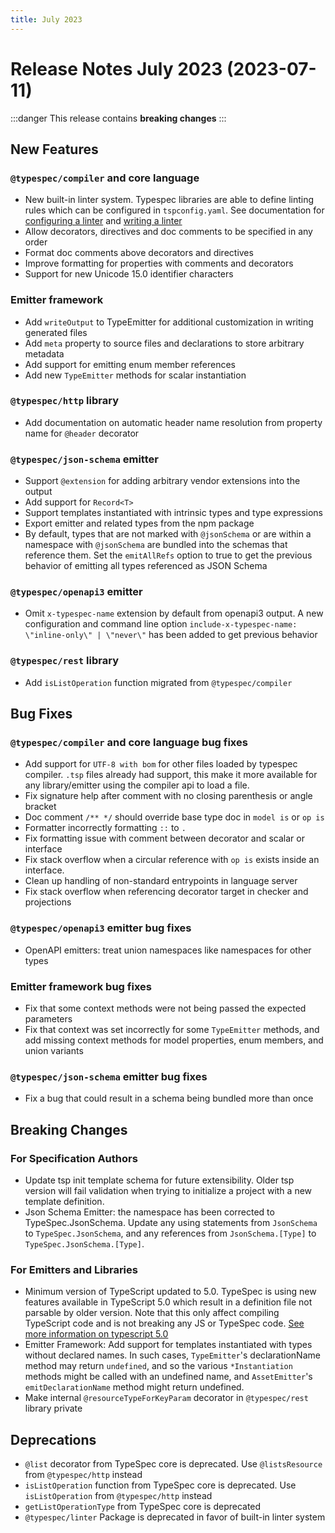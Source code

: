 ```yaml
---
title: July 2023
---
```


# Release Notes July 2023 (2023-07-11)

:::danger
This release contains **breaking changes**
:::

## New Features

### `@typespec/compiler` and core language

- New built-in linter system. Typespec libraries are able to define linting rules which can be configured in `tspconfig.yaml`. See documentation for [configuring a linter](https://typespec.io/docs/handbook/configuration#linter---configuring-linters) and [writing a linter](https://typespec.io/docs/extending-typespec/linters)
- Allow decorators, directives and doc comments to be specified in any order
- Format doc comments above decorators and directives
- Improve formatting for properties with comments and decorators
- Support for new Unicode 15.0 identifier characters

### Emitter framework

- Add `writeOutput` to TypeEmitter for additional customization in writing generated files
- Add `meta` property to source files and declarations to store arbitrary metadata
- Add support for emitting enum member references
- Add new `TypeEmitter` methods for scalar instantiation

### `@typespec/http` library

- Add documentation on automatic header name resolution from property name for `@header` decorator

### `@typespec/json-schema` emitter

- Support `@extension` for adding arbitrary vendor extensions into the output
- Add support for `Record<T>`
- Support templates instantiated with intrinsic types and type expressions
- Export emitter and related types from the npm package
- By default, types that are not marked with `@jsonSchema` or are within a namespace with `@jsonSchema` are bundled into the schemas that reference them. Set the `emitAllRefs` option to true to get the previous behavior of emitting all types referenced as JSON Schema

### `@typespec/openapi3` emitter

- Omit `x-typespec-name` extension by default from openapi3 output. A new configuration and command line option `include-x-typespec-name: \"inline-only\" | \"never\"` has been added to get previous behavior

### `@typespec/rest` library

- Add `isListOperation` function migrated from `@typespec/compiler`

## Bug Fixes

### `@typespec/compiler` and core language bug fixes

- Add support for `UTF-8 with bom` for other files loaded by typespec compiler. `.tsp` files already had support, this make it more available for any library/emitter using the compiler api to load a file.
- Fix signature help after comment with no closing parenthesis or angle bracket
- Doc comment `/** */` should override base type doc in `model is` or `op is`
- Formatter incorrectly formatting `::` to `.`
- Fix formatting issue with comment between decorator and scalar or interface
- Fix stack overflow when a circular reference with `op is` exists inside an interface.
- Clean up handling of non-standard entrypoints in language server
- Fix stack overflow when referencing decorator target in checker and projections

### `@typespec/openapi3` emitter bug fixes

- OpenAPI emitters: treat union namespaces like namespaces for other types

### Emitter framework bug fixes

- Fix that some context methods were not being passed the expected parameters
- Fix that context was set incorrectly for some `TypeEmitter` methods, and add missing context methods for model properties, enum members, and union variants

### `@typespec/json-schema` emitter bug fixes

- Fix a bug that could result in a schema being bundled more than once

## Breaking Changes

### For Specification Authors

- Update tsp init template schema for future extensibility. Older tsp version will fail validation when trying to initialize a project with a new template definition.
- Json Schema Emitter: the namespace has been corrected to TypeSpec.JsonSchema. Update any using statements from `JsonSchema` to `TypeSpec.JsonSchema`, and any references from `JsonSchema.[Type]` to `TypeSpec.JsonSchema.[Type]`.

### For Emitters and Libraries

- Minimum version of TypeScript updated to 5.0. TypeSpec is using new features available in TypeScript 5.0 which result in a definition file not parsable by older version. Note that this only affect compiling TypeScript code and is not breaking any JS or TypeSpec code. [See more information on typescript 5.0](https://devblogs.microsoft.com/typescript/announcing-typescript-5-0/)
- Emitter Framework: Add support for templates instantiated with types without declared names. In such cases, `TypeEmitter`'s declarationName method may return `undefined`, and so the various `*Instantiation` methods might be called with an undefined name, and `AssetEmitter`'s `emitDeclarationName` method might return undefined.
- Make internal `@resourceTypeForKeyParam` decorator in `@typespec/rest` library private

## Deprecations

- `@list` decorator from TypeSpec core is deprecated. Use `@listsResource` from `@typespec/http` instead
- `isListOperation` function from TypeSpec core is deprecated. Use `isListOperation` from `@typespec/http` instead
- `getListOperationType` from TypeSpec core is deprecated
- `@typespec/linter` Package is deprecated in favor of built-in linter system
